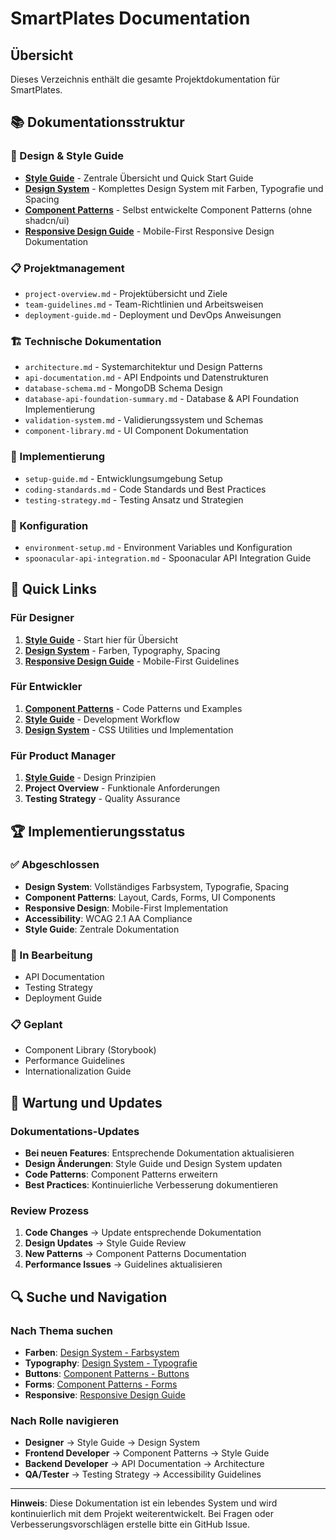 # SmartPlates Documentation

## Übersicht

Dieses Verzeichnis enthält die gesamte Projektdokumentation für SmartPlates.

## 📚 Dokumentationsstruktur

### 🎨 Design & Style Guide
- **[Style Guide](./style-guide.md)** - Zentrale Übersicht und Quick Start Guide
- **[Design System](./design-system.md)** - Komplettes Design System mit Farben, Typografie und Spacing
- **[Component Patterns](./component-patterns.md)** - Selbst entwickelte Component Patterns (ohne shadcn/ui)
- **[Responsive Design Guide](./responsive-design-guide.md)** - Mobile-First Responsive Design Dokumentation

### 📋 Projektmanagement
- `project-overview.md` - Projektübersicht und Ziele
- `team-guidelines.md` - Team-Richtlinien und Arbeitsweisen
- `deployment-guide.md` - Deployment und DevOps Anweisungen

### 🏗️ Technische Dokumentation
- `architecture.md` - Systemarchitektur und Design Patterns
- `api-documentation.md` - API Endpoints und Datenstrukturen
- `database-schema.md` - MongoDB Schema Design
- `database-api-foundation-summary.md` - Database & API Foundation Implementierung
- `validation-system.md` - Validierungssystem und Schemas
- `component-library.md` - UI Component Dokumentation

### 🚀 Implementierung
- `setup-guide.md` - Entwicklungsumgebung Setup
- `coding-standards.md` - Code Standards und Best Practices
- `testing-strategy.md` - Testing Ansatz und Strategien

### 🔧 Konfiguration
- `environment-setup.md` - Environment Variables und Konfiguration
- `spoonacular-api-integration.md` - Spoonacular API Integration Guide

## 🎯 Quick Links

### Für Designer
1. **[Style Guide](./style-guide.md)** - Start hier für Übersicht
2. **[Design System](./design-system.md)** - Farben, Typography, Spacing
3. **[Responsive Design Guide](./responsive-design-guide.md)** - Mobile-First Guidelines

### Für Entwickler  
1. **[Component Patterns](./component-patterns.md)** - Code Patterns und Examples
2. **[Style Guide](./style-guide.md)** - Development Workflow
3. **[Design System](./design-system.md)** - CSS Utilities und Implementation

### Für Product Manager
1. **[Style Guide](./style-guide.md)** - Design Prinzipien
2. **Project Overview** - Funktionale Anforderungen
3. **Testing Strategy** - Quality Assurance

## 🏆 Implementierungsstatus

### ✅ Abgeschlossen
- **Design System**: Vollständiges Farbsystem, Typografie, Spacing
- **Component Patterns**: Layout, Cards, Forms, UI Components
- **Responsive Design**: Mobile-First Implementation
- **Accessibility**: WCAG 2.1 AA Compliance
- **Style Guide**: Zentrale Dokumentation

### 🚧 In Bearbeitung
- API Documentation
- Testing Strategy
- Deployment Guide

### 📋 Geplant
- Component Library (Storybook)
- Performance Guidelines
- Internationalization Guide

## 📝 Wartung und Updates

### Dokumentations-Updates
- **Bei neuen Features**: Entsprechende Dokumentation aktualisieren
- **Design Änderungen**: Style Guide und Design System updaten
- **Code Patterns**: Component Patterns erweitern
- **Best Practices**: Kontinuierliche Verbesserung dokumentieren

### Review Prozess
1. **Code Changes** → Update entsprechende Dokumentation
2. **Design Updates** → Style Guide Review
3. **New Patterns** → Component Patterns Documentation
4. **Performance Issues** → Guidelines aktualisieren

## 🔍 Suche und Navigation

### Nach Thema suchen
- **Farben**: [Design System - Farbsystem](./design-system.md#farbsystem)
- **Typography**: [Design System - Typografie](./design-system.md#typografie)
- **Buttons**: [Component Patterns - Buttons](./component-patterns.md#ui-components)
- **Forms**: [Component Patterns - Forms](./component-patterns.md#form-components)
- **Responsive**: [Responsive Design Guide](./responsive-design-guide.md)

### Nach Rolle navigieren
- **Designer** → Style Guide → Design System
- **Frontend Developer** → Component Patterns → Style Guide  
- **Backend Developer** → API Documentation → Architecture
- **QA/Tester** → Testing Strategy → Accessibility Guidelines

---

**Hinweis**: Diese Dokumentation ist ein lebendes System und wird kontinuierlich mit dem Projekt weiterentwickelt. Bei Fragen oder Verbesserungsvorschlägen erstelle bitte ein GitHub Issue.
